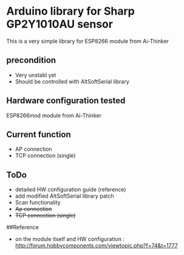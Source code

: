 # Arduino library for Sharp GP2Y1010AU sensor

This is a very simple library for ESP8266 module from Ai-Thinker

## precondition

- Very unstabl yet
- Should be controlled with AltSoftSerial library

## Hardware configuration tested

ESP8266mod module from Ai-Thinker

## Current function

- AP connection
- TCP connection (single)


## ToDo

- detailed HW configuration guide (reference)
- add modified AltSoftSerial library patch
- Scan functionality
- ~~Ap connection~~
- ~~TCP connection (single)~~


##Reference

- on the module itself and HW configuration : http://forum.hobbycomponents.com/viewtopic.php?f=74&t=1777
